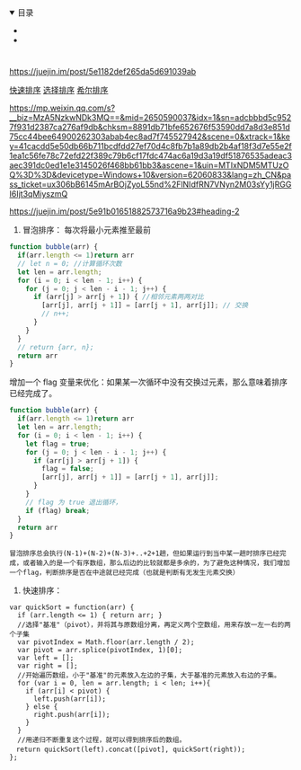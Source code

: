 <details open>
  <summary>
    目录
  </summary>

* <a href="#"></a>
* <a href="#"></a>
</details>

#  <a name=""></a>

https://juejin.im/post/5e1182def265da5d691039ab

[快速排序](https://segmentfault.com/a/1190000009426421)
[选择排序](https://segmentfault.com/a/1190000009366805)
[希尔排序](https://segmentfault.com/a/1190000009461832)

https://mp.weixin.qq.com/s?__biz=MzA5NzkwNDk3MQ==&mid=2650590037&idx=1&sn=adcbbbd5c9527f931d2387ca276af9db&chksm=8891db71bfe652676f53590dd7a8d3e851d75cc44bee64900262303abab4ec8ad7f745527942&scene=0&xtrack=1&key=41cacdd5e50db66b711bcdfdd27ef70d4c8fb7b1a89db2b4af18f3d7e55e2f1ea1c56fe78c72efd22f389c79b6cf17fdc474ac6a19d3a19df51876535adeac3aec391dc0ed1e1e3145026f468bb61bb3&ascene=1&uin=MTIxNDM5MTUzOQ%3D%3D&devicetype=Windows+10&version=62060833&lang=zh_CN&pass_ticket=ux306bB6145mArBOjZyoL55nd%2FlNIdfRN7VNyn2M03sYy1jRGGI6Ijt3qMiyszmQ


https://juejin.im/post/5e91b01651882573716a9b23#heading-2

1. 冒泡排序： 每次将最小元素推至最前
```js
function bubble(arr) {
  if(arr.length <= 1)return arr
  // let n = 0; //计算循环次数
  let len = arr.length;
  for (i = 0; i < len - 1; i++) {
    for (j = 0; j < len - i - 1; j++) {
      if (arr[j] > arr[j + 1]) { //相邻元素两两对比
        [arr[j], arr[j + 1]] = [arr[j + 1], arr[j]]; // 交换
        // n++;
      }
    }
  }
  // return {arr, n};
  return arr
}
```

增加一个 flag 变量来优化：如果某一次循环中没有交换过元素，那么意味着排序已经完成了。
```js
function bubble(arr) {
  if(arr.length <= 1)return arr
  let len = arr.length;
  for (i = 0; i < len - 1; i++) {
    let flag = true;
    for (j = 0; j < len - i - 1; j++) {
      if (arr[j] > arr[j + 1]) {
        flag = false;
        [arr[j], arr[j + 1]] = [arr[j + 1], arr[j]]; 
      }
    }
    // flag 为 true 退出循环，
    if (flag) break;
  }
  return arr
}
```
>
    冒泡排序总会执行(N-1)+(N-2)+(N-3)+..+2+1趟，但如果运行到当中某一趟时排序已经完成，或者输入的是一个有序数组，那么后边的比较就都是多余的，为了避免这种情况，我们增加一个flag，判断排序是否在中途就已经完成（也就是判断有无发生元素交换）



1. 快速排序：
>
    var quickSort = function(arr) {
      if (arr.length <= 1) { return arr; }
      //选择"基准"（pivot），并将其与原数组分离，再定义两个空数组，用来存放一左一右的两个子集
      var pivotIndex = Math.floor(arr.length / 2);
      var pivot = arr.splice(pivotIndex, 1)[0];
      var left = [];
      var right = [];
      //开始遍历数组，小于"基准"的元素放入左边的子集，大于基准的元素放入右边的子集。
      for (var i = 0, len = arr.length; i < len; i++){
        if (arr[i] < pivot) {
          left.push(arr[i]);
        } else {
          right.push(arr[i]);
        }
      }
      //用递归不断重复这个过程，就可以得到排序后的数组。
    　return quickSort(left).concat([pivot], quickSort(right));
    };